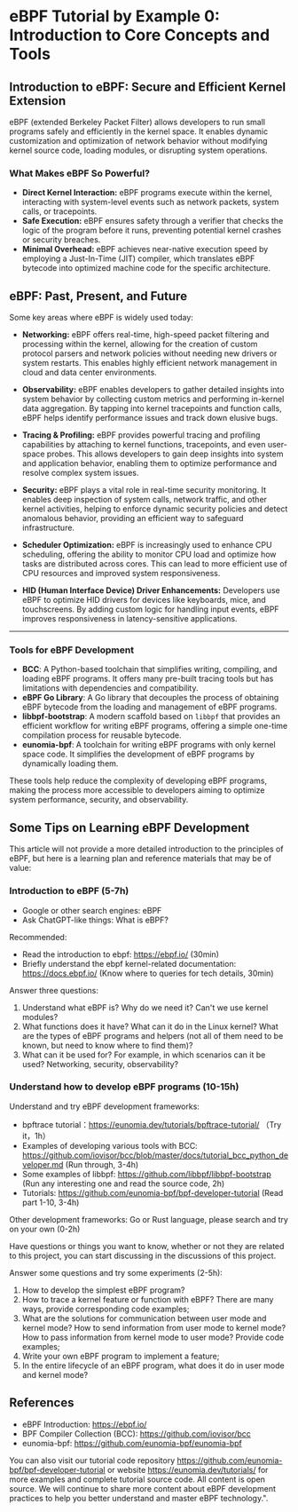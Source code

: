 # eBPF Tutorial by Example 0: Introduction to Core Concepts and Tools

## Introduction to eBPF: Secure and Efficient Kernel Extension

eBPF (extended Berkeley Packet Filter) allows developers to run small programs safely and efficiently in the kernel space. It enables dynamic customization and optimization of network behavior without modifying kernel source code, loading modules, or disrupting system operations. 

### What Makes eBPF So Powerful?

- **Direct Kernel Interaction:** eBPF programs execute within the kernel, interacting with system-level events such as network packets, system calls, or tracepoints.
- **Safe Execution:** eBPF ensures safety through a verifier that checks the logic of the program before it runs, preventing potential kernel crashes or security breaches.
- **Minimal Overhead:** eBPF achieves near-native execution speed by employing a Just-In-Time (JIT) compiler, which translates eBPF bytecode into optimized machine code for the specific architecture.

## eBPF: Past, Present, and Future
Some key areas where eBPF is widely used today:

- **Networking:** eBPF offers real-time, high-speed packet filtering and processing within the kernel, allowing for the creation of custom protocol parsers and network policies without needing new drivers or system restarts. This enables highly efficient network management in cloud and data center environments.

- **Observability:** eBPF enables developers to gather detailed insights into system behavior by collecting custom metrics and performing in-kernel data aggregation. By tapping into kernel tracepoints and function calls, eBPF helps identify performance issues and track down elusive bugs.

- **Tracing & Profiling:** eBPF provides powerful tracing and profiling capabilities by attaching to kernel functions, tracepoints, and even user-space probes. This allows developers to gain deep insights into system and application behavior, enabling them to optimize performance and resolve complex system issues.

- **Security:** eBPF plays a vital role in real-time security monitoring. It enables deep inspection of system calls, network traffic, and other kernel activities, helping to enforce dynamic security policies and detect anomalous behavior, providing an efficient way to safeguard infrastructure.

- **Scheduler Optimization:** eBPF is increasingly used to enhance CPU scheduling, offering the ability to monitor CPU load and optimize how tasks are distributed across cores. This can lead to more efficient use of CPU resources and improved system responsiveness.

- **HID (Human Interface Device) Driver Enhancements:** Developers use eBPF to optimize HID drivers for devices like keyboards, mice, and touchscreens. By adding custom logic for handling input events, eBPF improves responsiveness in latency-sensitive applications.

---

### Tools for eBPF Development

- **BCC**: A Python-based toolchain that simplifies writing, compiling, and loading eBPF programs. It offers many pre-built tracing tools but has limitations with dependencies and compatibility.
- **eBPF Go Library**: A Go library that decouples the process of obtaining eBPF bytecode from the loading and management of eBPF programs.
- **libbpf-bootstrap**: A modern scaffold based on `libbpf` that provides an efficient workflow for writing eBPF programs, offering a simple one-time compilation process for reusable bytecode.
- **eunomia-bpf**: A toolchain for writing eBPF programs with only kernel space code. It simplifies the development of eBPF programs by dynamically loading them.

These tools help reduce the complexity of developing eBPF programs, making the process more accessible to developers aiming to optimize system performance, security, and observability.

## Some Tips on Learning eBPF Development

This article will not provide a more detailed introduction to the principles of eBPF, but here is a learning plan and reference materials that may be of value:

### Introduction to eBPF (5-7h)

- Google or other search engines: eBPF
- Ask ChatGPT-like things: What is eBPF?

Recommended:

- Read the introduction to ebpf: <https://ebpf.io/> (30min)
- Briefly understand the ebpf kernel-related documentation: <https://docs.ebpf.io/> (Know where to queries for tech details, 30min)

Answer three questions:

1. Understand what eBPF is? Why do we need it? Can't we use kernel modules?
2. What functions does it have? What can it do in the Linux kernel? What are the types of eBPF programs and helpers (not all of them need to be known, but need to know where to find them)?
3. What can it be used for? For example, in which scenarios can it be used? Networking, security, observability?

### Understand how to develop eBPF programs (10-15h)

Understand and try eBPF development frameworks:

- bpftrace tutorial：<https://eunomia.dev/tutorials/bpftrace-tutorial/> （Try it，1h）
- Examples of developing various tools with BCC: <https://github.com/iovisor/bcc/blob/master/docs/tutorial_bcc_python_developer.md> (Run through, 3-4h)
- Some examples of libbpf: <https://github.com/libbpf/libbpf-bootstrap> (Run any interesting one and read the source code, 2h)
- Tutorials: <https://github.com/eunomia-bpf/bpf-developer-tutorial> (Read part 1-10, 3-4h)

Other development frameworks: Go or Rust language, please search and try on your own (0-2h)

Have questions or things you want to know, whether or not they are related to this project, you can start discussing in the discussions of this project.

Answer some questions and try some experiments (2-5h):

1. How to develop the simplest eBPF program?
2. How to trace a kernel feature or function with eBPF? There are many ways, provide corresponding code examples;
3. What are the solutions for communication between user mode and kernel mode? How to send information from user mode to kernel mode? How to pass information from kernel mode to user mode? Provide code examples;
4. Write your own eBPF program to implement a feature;
5. In the entire lifecycle of an eBPF program, what does it do in user mode and kernel mode?

## References

- eBPF Introduction: <https://ebpf.io/>
- BPF Compiler Collection (BCC): <https://github.com/iovisor/bcc>
- eunomia-bpf: <https://github.com/eunomia-bpf/eunomia-bpf>

You can also visit our tutorial code repository <https://github.com/eunomia-bpf/bpf-developer-tutorial> or website <https://eunomia.dev/tutorials/> for more examples and complete tutorial source code. All content is open source. We will continue to share more content about eBPF development practices to help you better understand and master eBPF technology.".
